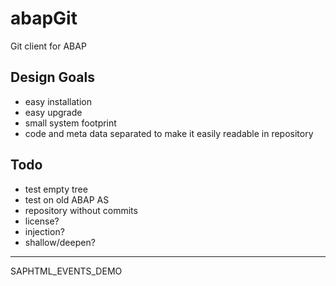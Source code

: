 abapGit
====

Git client for ABAP



Design Goals
------------
- easy installation
- easy upgrade
- small system footprint
- code and meta data separated to make it easily readable in repository


Todo
----
- test empty tree
- test on old ABAP AS
- repository without commits
- license?
- injection?
- shallow/deepen?

---

SAPHTML_EVENTS_DEMO

